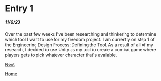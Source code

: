 # Entry 1
##### 11/6/23
Over the past few weeks I've been researching and thinkering to determine which tool I want to use for my freedom project. I am  currently on step 1 of the Engineering Design Process: Defining the Tool. As a result of all of my research, I decided to use Unity as my tool to create a combat game where players gets to pick whatever character that's available.


[Next](entry02.md)

[Home](../README.md)
